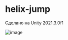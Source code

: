 # helix-jump
Сделано на Unity 2021.3.0f1

![image](https://user-images.githubusercontent.com/47731810/176250701-88af6214-26e9-40f3-ae1b-7cc398651b70.png)
